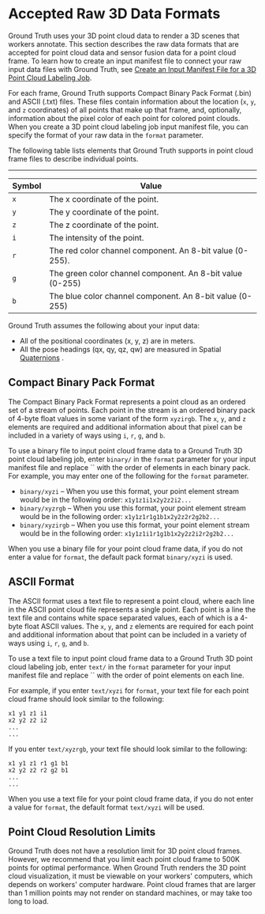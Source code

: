# Accepted Raw 3D Data Formats<a name="sms-point-cloud-raw-data-types"></a>

Ground Truth uses your 3D point cloud data to render a 3D scenes that workers annotate\. This section describes the raw data formats that are accepted for point cloud data and sensor fusion data for a point cloud frame\. To learn how to create an input manifest file to connect your raw input data files with Ground Truth, see [Create an Input Manifest File for a 3D Point Cloud Labeling Job](sms-point-cloud-input-manifest.md)\.

For each frame, Ground Truth supports Compact Binary Pack Format \(\.bin\) and ASCII \(\.txt\) files\. These files contain information about the location \(`x`, `y`, and `z` coordinates\) of all points that make up that frame, and, optionally, information about the pixel color of each point for colored point clouds\. When you create a 3D point cloud labeling job input manifest file, you can specify the format of your raw data in the `format` parameter\. 

The following table lists elements that Ground Truth supports in point cloud frame files to describe individual points\. 


****  

| Symbol | Value | 
| --- | --- | 
|  `x`  |  The x coordinate of the point\.  | 
|  `y`  |  The y coordinate of the point\.  | 
|  `z`  |  The z coordinate of the point\.  | 
|  `i`  |  The intensity of the point\.  | 
|  `r`  |  The red color channel component\. An 8\-bit value \(0\-255\)\.  | 
|  `g`  |  The green color channel component\. An 8\-bit value \(0\-255\)  | 
|  `b`  |  The blue color channel component\. An 8\-bit value \(0\-255\)  | 

Ground Truth assumes the following about your input data:
+ All of the positional coordinates \(x, y, z\) are in meters\. 
+ All the pose headings \(qx, qy, qz, qw\) are measured in Spatial [Quaternions](https://en.wikipedia.org/wiki/Quaternions_and_spatial_rotation) \.

## Compact Binary Pack Format<a name="sms-point-cloud-raw-data-cbpf-format"></a>

The Compact Binary Pack Format represents a point cloud as an ordered set of a stream of points\. Each point in the stream is an ordered binary pack of 4\-byte float values in some variant of the form `xyzirgb`\. The `x`, `y`, and `z` elements are required and additional information about that pixel can be included in a variety of ways using `i`, `r`, `g`, and `b`\. 

To use a binary file to input point cloud frame data to a Ground Truth 3D point cloud labeling job, enter `binary/` in the `format` parameter for your input manifest file and replace `` with the order of elements in each binary pack\. For example, you may enter one of the following for the `format` parameter\. 
+ `binary/xyzi` – When you use this format, your point element stream would be in the following order: `x1y1z1i1x2y2z2i2...`
+ `binary/xyzrgb` – When you use this format, your point element stream would be in the following order: `x1y1z1r1g1b1x2y2z2r2g2b2...`
+ `binary/xyzirgb` – When you use this format, your point element stream would be in the following order: `x1y1z1i1r1g1b1x2y2z2i2r2g2b2...`

When you use a binary file for your point cloud frame data, if you do not enter a value for `format`, the default pack format `binary/xyzi` is used\. 

## ASCII Format<a name="sms-point-cloud-raw-data-ascii-format"></a>

The ASCII format uses a text file to represent a point cloud, where each line in the ASCII point cloud file represents a single point\. Each point is a line the text file and contains white space separated values, each of which is a 4\-byte float ASCII values\. The `x`, `y`, and `z` elements are required for each point and additional information about that point can be included in a variety of ways using `i`, `r`, `g`, and `b`\.

To use a text file to input point cloud frame data to a Ground Truth 3D point cloud labeling job, enter `text/` in the `format` parameter for your input manifest file and replace `` with the order of point elements on each line\. 

For example, if you enter `text/xyzi` for `format`, your text file for each point cloud frame should look similar to the following: 

```
x1 y1 z1 i1
x2 y2 z2 i2
...
...
```

If you enter `text/xyzrgb`, your text file should look similar to the following: 

```
x1 y1 z1 r1 g1 b1
x2 y2 z2 r2 g2 b1
...
...
```

When you use a text file for your point cloud frame data, if you do not enter a value for `format`, the default format `text/xyzi` will be used\. 

## Point Cloud Resolution Limits<a name="sms-point-cloud-resolution"></a>

Ground Truth does not have a resolution limit for 3D point cloud frames\. However, we recommend that you limit each point cloud frame to 500K points for optimal performance\. When Ground Truth renders the 3D point cloud visualization, it must be viewable on your workers' computers, which depends on workers' computer hardware\. Point cloud frames that are larger than 1 million points may not render on standard machines, or may take too long to load\. 